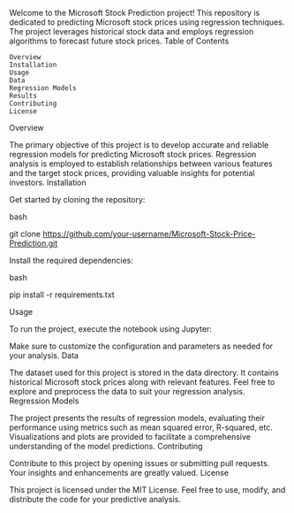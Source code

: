 Welcome to the Microsoft Stock Prediction project! This repository is dedicated to predicting Microsoft stock prices using regression techniques. The project leverages historical stock data and employs regression algorithms to forecast future stock prices.
Table of Contents

    Overview
    Installation
    Usage
    Data
    Regression Models
    Results
    Contributing
    License

Overview

The primary objective of this project is to develop accurate and reliable regression models for predicting Microsoft stock prices. Regression analysis is employed to establish relationships between various features and the target stock prices, providing valuable insights for potential investors.
Installation

Get started by cloning the repository:

bash

git clone https://github.com/your-username/Microsoft-Stock-Price-Prediction.git

Install the required dependencies:

bash

pip install -r requirements.txt

Usage

To run the project, execute the notebook using Jupyter:



Make sure to customize the configuration and parameters as needed for your analysis.
Data

The dataset used for this project is stored in the data directory. It contains historical Microsoft stock prices along with relevant features. Feel free to explore and preprocess the data to suit your regression analysis.
Regression Models



The project presents the results of regression models, evaluating their performance using metrics such as mean squared error, R-squared, etc. Visualizations and plots are provided to facilitate a comprehensive understanding of the model predictions.
Contributing

Contribute to this project by opening issues or submitting pull requests. Your insights and enhancements are greatly valued.
License

This project is licensed under the MIT License. Feel free to use, modify, and distribute the code for your predictive analysis.
